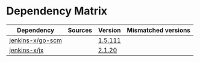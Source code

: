 # Dependency Matrix

Dependency | Sources | Version | Mismatched versions
---------- | ------- | ------- | -------------------
[jenkins-x/go-scm](https://github.com/jenkins-x/go-scm) |  | [1.5.111]() | 
[jenkins-x/jx](https://github.com/jenkins-x/jx) |  | [2.1.20](https://github.com/jenkins-x/jx/releases/tag/v2.1.20) | 
